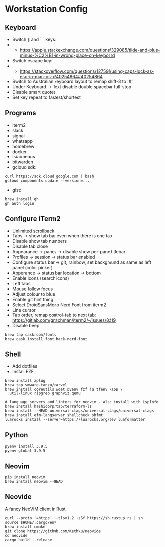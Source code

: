 # Workstation Config

## Keyboard
* Switch `§` and `\`` keys:
* * https://apple.stackexchange.com/questions/329085/tilde-and-plus-minus-%C2%B1-in-wrong-place-on-keyboard
* Switch escape key:
* * https://stackoverflow.com/questions/127591/using-caps-lock-as-esc-in-mac-os-x/40254864#40254864
* Switch to Australian keyboard layout to remap shift-3 to '#'
* Under Keyboard -> Text disable double spacebar full-stop
* Disable smart quotes
* Set key repeat to fastest/shortest

## Programs
* iterm2
* slack
* signal
* whatsapp
* homebrew
* docker
* istatmenus
* bitwarden
* gcloud sdk:
```
curl https://sdk.cloud.google.com | bash
gcloud components update --version=...
```
* gist:
```
brew install gh
gh auth login
```

## Configure iTerm2
* Unlimited scrollback
* Tabs -> show tab bar even when there is one tab
* Disable show tab numbers
* Disable tab close
* Appearance -> panes -> disable show per-pane titlebar
* Profiles -> session -> status bar enabled
* Configure status bar -> git, rainbow, set background as same as left panel
  (color picker)
* Apperance -> status bar location -> bottom
* Enable icons (search icons)
* Left tabs
* Mouse follow focus
* Adjust colour to blue
* Enable git hint thing
* Select DroidSansMono Nerd Font from iterm2
* Line cursor
* Tab order, remap control-tab to next tab: https://gitlab.com/gnachman/iterm2/-/issues/8219
* Disable beep
```
brew tap caskroom/fonts
brew cask install font-hack-nerd-font
```

## Shell
* Add dotfiles
* Install FZF
```
brew install zplug
brew tap vmware-tanzu/carvel
brew install coreutils wget pyenv fzf jq tfenv kapp \
  util-linux ripgrep graphviz qemu

# language servers and linters for neovim - also install with LspInfo
brew install hashicorp/tap/terraform-ls
brew install --HEAD universal-ctags/universal-ctags/universal-ctags
brew install efm-langserver shellcheck shfmt
luarocks install --server=https://luarocks.org/dev luaformatter
```

## Python
```
pyenv install 3.9.5
pyenv global 3.9.5
```

## Neovim
```
pip install neovim
brew install neovim --HEAD
```

## Neovide
A fancy NeoVIM client in Rust
```
curl --proto '=https' --tlsv1.2 -sSf https://sh.rustup.rs | sh
source $HOME/.cargo/env
brew install cmake
git clone https://github.com/Kethku/neovide
cd neovide
cargo build --release
```
